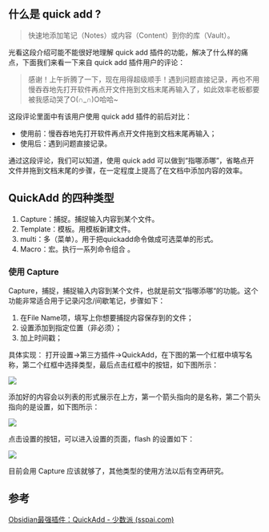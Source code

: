 ## 什么是 quick add ?

> 快速地添加笔记（Notes）或内容（Content）到你的库（Vault）。

光看这段介绍可能不能很好地理解 quick add 插件的功能，解决了什么样的痛点，下面我们来看一下来自 quick add 插件用户的评论：

> 感谢！上午折腾了一下，现在用得超级顺手！遇到问题直接记录，再也不用慢吞吞地先打开软件再点开文件拖到文档末尾再输入了，如此效率老板都要被我感动哭了O(∩_∩)O哈哈~

这段评论里面中有该用户使用 quick add 插件的前后对比：

- 使用前：慢吞吞地先打开软件再点开文件拖到文档末尾再输入；
- 使用后：遇到问题直接记录。

通过这段评论，我们可以知道，使用 quick add 可以做到“指哪添哪”，省略点开文件并拖到文档末尾的步骤，在一定程度上提高了在文档中添加内容的效率。

## QuickAdd 的四种类型

1. Capture：捕捉。捕捉输入内容到某个文件。
2. Template：模板。用模板新建文件。
3. multi：多（菜单）。用于把quickadd命令做成可选菜单的形式。
4. Macro：宏。执行一系列命令组合 。

### 使用 Capture

Capture，捕捉，捕捉输入内容到某个文件，也就是前文“指哪添哪“的功能。这个功能非常适合用于记录闪念/间歇笔记，步骤如下：

1. 在File Name项，填写上你想要捕捉内容保存到的文件；
2. 设置添加到指定位置（非必须）；
3. 加上时间戳；

具体实现：
打开设置->第三方插件->QuickAdd，在下图的第一个红框中填写名称，第二个红框中选择类型，最后点击红框中的按钮，如下图所示：

![](Snipaste_2023-11-23_18-11-24.png)

添加好的内容会以列表的形式展示在上方，第一个箭头指向的是名称，第二个箭头指向的是设置，如下图所示：

![](Snipaste_2023-11-23_18-18-41.png)

点击设置的按钮，可以进入设置的页面，flash 的设置如下：

![](Snipaste_2023-11-23_18-21-52.png)

目前会用 Capture 应该就够了，其他类型的使用方法以后有空再研究。

## 参考

[Obsidian最强插件：QuickAdd - 少数派 (sspai.com)](https://sspai.com/post/69375#!)